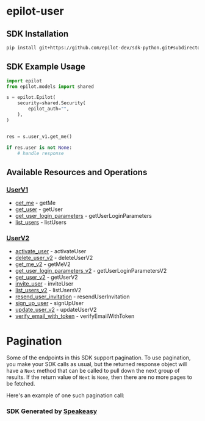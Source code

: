 # epilot-user

<!-- Start SDK Installation -->
## SDK Installation

```bash
pip install git+https://github.com/epilot-dev/sdk-python.git#subdirectory=user
```
<!-- End SDK Installation -->

## SDK Example Usage
<!-- Start SDK Example Usage -->
```python
import epilot
from epilot.models import shared

s = epilot.Epilot(
    security=shared.Security(
        epilot_auth="",
    ),
)


res = s.user_v1.get_me()

if res.user is not None:
    # handle response
```
<!-- End SDK Example Usage -->

<!-- Start SDK Available Operations -->
## Available Resources and Operations


### [UserV1](docs/sdks/userv1/README.md)

* [get_me](docs/sdks/userv1/README.md#get_me) - getMe
* [get_user](docs/sdks/userv1/README.md#get_user) - getUser
* [get_user_login_parameters](docs/sdks/userv1/README.md#get_user_login_parameters) - getUserLoginParameters
* [list_users](docs/sdks/userv1/README.md#list_users) - listUsers

### [UserV2](docs/sdks/userv2/README.md)

* [activate_user](docs/sdks/userv2/README.md#activate_user) - activateUser
* [delete_user_v2](docs/sdks/userv2/README.md#delete_user_v2) - deleteUserV2
* [get_me_v2](docs/sdks/userv2/README.md#get_me_v2) - getMeV2
* [get_user_login_parameters_v2](docs/sdks/userv2/README.md#get_user_login_parameters_v2) - getUserLoginParametersV2
* [get_user_v2](docs/sdks/userv2/README.md#get_user_v2) - getUserV2
* [invite_user](docs/sdks/userv2/README.md#invite_user) - inviteUser
* [list_users_v2](docs/sdks/userv2/README.md#list_users_v2) - listUsersV2
* [resend_user_invitation](docs/sdks/userv2/README.md#resend_user_invitation) - resendUserInvitation
* [sign_up_user](docs/sdks/userv2/README.md#sign_up_user) - signUpUser
* [update_user_v2](docs/sdks/userv2/README.md#update_user_v2) - updateUserV2
* [verify_email_with_token](docs/sdks/userv2/README.md#verify_email_with_token) - verifyEmailWithToken
<!-- End SDK Available Operations -->



<!-- Start Dev Containers -->



<!-- End Dev Containers -->



<!-- Start Pagination -->
# Pagination

Some of the endpoints in this SDK support pagination. To use pagination, you make your SDK calls as usual, but the
returned response object will have a `Next` method that can be called to pull down the next group of results. If the
return value of `Next` is `None`, then there are no more pages to be fetched.

Here's an example of one such pagination call:


<!-- End Pagination -->

<!-- Placeholder for Future Speakeasy SDK Sections -->



### SDK Generated by [Speakeasy](https://docs.speakeasyapi.dev/docs/using-speakeasy/client-sdks)
